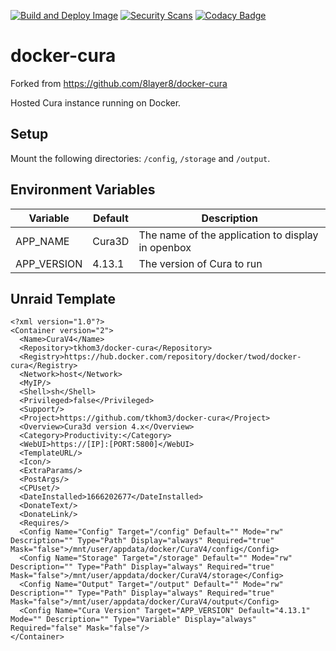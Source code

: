 [![Build and Deploy Image](https://github.com/tkhom3/docker-cura/actions/workflows/build-and-deploy.yml/badge.svg)](https://github.com/tkhom3/docker-cura/actions/workflows/build-and-deploy.yml)
[![Security Scans](https://github.com/tkhom3/docker-cura/actions/workflows/security-scans-pr.yml/badge.svg)](https://github.com/tkhom3/docker-cura/actions/workflows/security-scans-pr.yml)
[![Codacy Badge](https://app.codacy.com/project/badge/Grade/495f8372a653499cb0ffe0de389f835a)](https://www.codacy.com/gh/tkhom3/docker-cura/dashboard?utm_source=github.com&amp;utm_medium=referral&amp;utm_content=tkhom3/docker-cura&amp;utm_campaign=Badge_Grade)

# docker-cura

Forked from https://github.com/8layer8/docker-cura

Hosted Cura instance running on Docker.

## Setup

Mount the following directories: `/config`, `/storage` and `/output`.

## Environment Variables

| **Variable**  | **Default**          | **Description**                                   |
|---------------|----------------------|---------------------------------------------------|
| APP_NAME      | Cura3D               | The name of the application to display in openbox |
| APP_VERSION   | 4.13.1               | The version of Cura to run                        |

## Unraid Template

```
<?xml version="1.0"?>
<Container version="2">
  <Name>CuraV4</Name>
  <Repository>tkhom3/docker-cura</Repository>
  <Registry>https://hub.docker.com/repository/docker/twod/docker-cura</Registry>
  <Network>host</Network>
  <MyIP/>
  <Shell>sh</Shell>
  <Privileged>false</Privileged>
  <Support/>
  <Project>https://github.com/tkhom3/docker-cura</Project>
  <Overview>Cura3d version 4.x</Overview>
  <Category>Productivity:</Category>
  <WebUI>https://[IP]:[PORT:5800]</WebUI>
  <TemplateURL/>
  <Icon/>
  <ExtraParams/>
  <PostArgs/>
  <CPUset/>
  <DateInstalled>1666202677</DateInstalled>
  <DonateText/>
  <DonateLink/>
  <Requires/>
  <Config Name="Config" Target="/config" Default="" Mode="rw" Description="" Type="Path" Display="always" Required="true" Mask="false">/mnt/user/appdata/docker/CuraV4/config</Config>
  <Config Name="Storage" Target="/storage" Default="" Mode="rw" Description="" Type="Path" Display="always" Required="true" Mask="false">/mnt/user/appdata/docker/CuraV4/storage</Config>
  <Config Name="Output" Target="/output" Default="" Mode="rw" Description="" Type="Path" Display="always" Required="true" Mask="false">/mnt/user/appdata/docker/CuraV4/output</Config>
  <Config Name="Cura Version" Target="APP_VERSION" Default="4.13.1" Mode="" Description="" Type="Variable" Display="always" Required="false" Mask="false"/>
</Container>
```